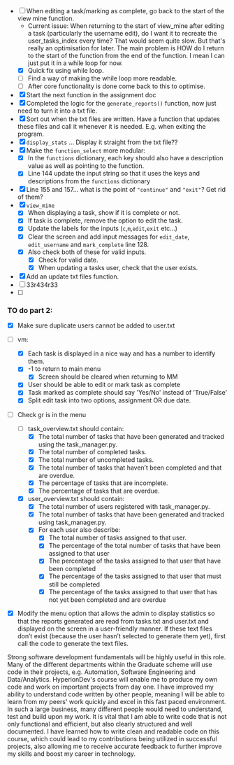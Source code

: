 - [ ] When editing a task/marking as complete, go back to the start of the view mine function.
	- Current issue: When returning to the start of view_mine after editing a task (particularly the username edit), do I want it to recreate the user_tasks_index every time? That would seem quite slow. But that's really an optimisation for later. The main problem is HOW do I return to the start of the function from the end of the function. I mean I can just put it in a while loop for now.
	- [x] Quick fix using while loop.
	- [ ] Find a way of making the while loop more readable.
	- [ ] After core functionality is done come back to this to optimise.
- [x] Start the next function in the assignment doc
- [x] Completed the logic for the `generate_reports()` function, now just need to turn it into a txt file.
- [x] Sort out when the txt files are written. Have a function that updates these files and call it whenever it is needed. E.g. when exiting the program.
- [x] `display_stats` ... Display it straight from the txt file??
- [x] Make the `function_select` more modular:
	- [x] In the `functions` dictionary, each key should also have a description value as well as pointing to the function.
	- [x] Line 144 update the input string so that it uses the keys and descriptions from the `functions` dictionary
- [x] Line 155 and 157... what is the point of `"continue"` and `"exit"`? Get rid of them?
- [x] `view_mine`
	- [x]  When displaying a task, show if it is complete or not. 
	- [x] If task is complete, remove the option to edit the task.
	- [x] Update the labels for the inputs (`c`,`m`,`edit`,`exit` etc...)
	- [x] Clear the screen and add input messages for `edit_date`, `edit_username` and `mark_complete` line 128.
	- [x] Also check both of these for valid inputs.
		- [x] Check for valid date.
		- [x] When updating a tasks user, check that the user exists.
- [x] Add an update txt files function.
- [ ] 33r434r33
- [ ] 



### TO do part 2:
- [x] Make sure duplicate users cannot be added to user.txt
- [ ] vm:
	- [x] Each task is displayed in a nice way and has a number to identify them.
	- [x] -1 to return to main menu
		- [x] Screen should be cleared when returning to MM
	- [x] User should be able to edit or mark task as complete
	- [x] Task marked as complete should say 'Yes/No' instead of 'True/False'
	- [x] Split edit task into two options, assignment OR due date.
- [ ] Check gr is in the menu
	- [ ] task_overview.txt should contain:
		- [x] The total number of tasks that have been generated and tracked using the task_manager.py.
		- [x] The total number of completed tasks.
		- [x] The total number of uncompleted tasks.
		- [x] The total number of tasks that haven’t been completed and that are overdue.
		- [x] The percentage of tasks that are incomplete.
		- [x] The percentage of tasks that are overdue.
	- [x] user_overview.txt should contain:
		- [x] The total number of users registered with task_manager.py.
		- [x] The total number of tasks that have been generated and tracked using task_manager.py.
		- [x] For each user also describe:
			- [x] The total number of tasks assigned to that user.
			- [x] The percentage of the total number of tasks that have been assigned to that user
			- [x] The percentage of the tasks assigned to that user that have been completed
			- [x] The percentage of the tasks assigned to that user that must still be completed
			- [x] The percentage of the tasks assigned to that user that has not yet been completed and are overdue
- [x] Modify the menu option that allows the admin to display statistics so that the reports generated are read from tasks.txt and user.txt and displayed on the screen in a user-friendly manner. If these text files don’t exist (because the user hasn’t selected to generate them yet), first call the code to generate the text files.



Strong software development fundamentals will be highly useful in this role. Many of the different departments within the Graduate scheme will use code in their projects, e.g. Automation, Software Engineering and Data/Analytics. HyperionDev's course will enable me to produce my own code and work on important projects from day one. I have improved my ability to understand code written by other people, meaning I will be able to learn from my peers' work quickly and excel in this fast paced environment. In such a large business, many different people would need to understand, test and build upon my work. It is vital that I am able to write code that is not only functional and efficient, but also clearly structured and well documented. I have learned how to write clean and readable code on this course, which could lead to my contributions being utilized in successful projects, also allowing me to receive accurate feedback to further improve my skills and boost my career in technology.